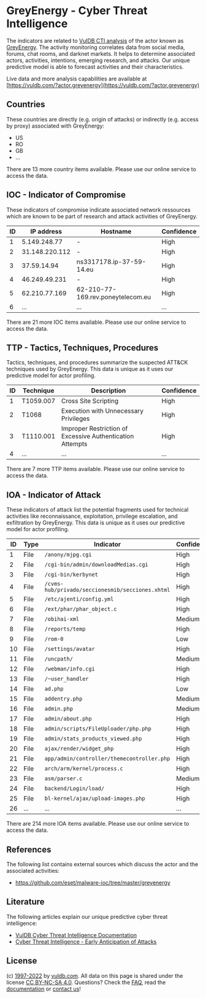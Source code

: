 # GreyEnergy - Cyber Threat Intelligence

The indicators are related to [VulDB CTI analysis](https://vuldb.com/?kb.cti) of the actor known as [GreyEnergy](https://vuldb.com/?actor.greyenergy). The activity monitoring correlates data from social media, forums, chat rooms, and darknet markets. It helps to determine associated actors, activities, intentions, emerging research, and attacks. Our unique predictive model is able to forecast activities and their characteristics.

Live data and more analysis capabilities are available at [https://vuldb.com/?actor.greyenergy](https://vuldb.com/?actor.greyenergy)

## Countries

These countries are directly (e.g. origin of attacks) or indirectly (e.g. access by proxy) associated with GreyEnergy:

* US
* RO
* GB
* ...

There are 13 more country items available. Please use our online service to access the data.

## IOC - Indicator of Compromise

These indicators of compromise indicate associated network ressources which are known to be part of research and attack activities of GreyEnergy.

ID | IP address | Hostname | Confidence
-- | ---------- | -------- | ----------
1 | 5.149.248.77 | - | High
2 | 31.148.220.112 | - | High
3 | 37.59.14.94 | ns3317178.ip-37-59-14.eu | High
4 | 46.249.49.231 | - | High
5 | 62.210.77.169 | 62-210-77-169.rev.poneytelecom.eu | High
6 | ... | ... | ...

There are 21 more IOC items available. Please use our online service to access the data.

## TTP - Tactics, Techniques, Procedures

Tactics, techniques, and procedures summarize the suspected ATT&CK techniques used by GreyEnergy. This data is unique as it uses our predictive model for actor profiling.

ID | Technique | Description | Confidence
-- | --------- | ----------- | ----------
1 | T1059.007 | Cross Site Scripting | High
2 | T1068 | Execution with Unnecessary Privileges | High
3 | T1110.001 | Improper Restriction of Excessive Authentication Attempts | High
4 | ... | ... | ...

There are 7 more TTP items available. Please use our online service to access the data.

## IOA - Indicator of Attack

These indicators of attack list the potential fragments used for technical activities like reconnaissance, exploitation, privilege escalation, and exfiltration by GreyEnergy. This data is unique as it uses our predictive model for actor profiling.

ID | Type | Indicator | Confidence
-- | ---- | --------- | ----------
1 | File | `/anony/mjpg.cgi` | High
2 | File | `/cgi-bin/admin/downloadMedias.cgi` | High
3 | File | `/cgi-bin/kerbynet` | High
4 | File | `/cvms-hub/privado/seccionesmib/secciones.xhtml` | High
5 | File | `/etc/ajenti/config.yml` | High
6 | File | `/ext/phar/phar_object.c` | High
7 | File | `/obihai-xml` | Medium
8 | File | `/reports/temp` | High
9 | File | `/rom-0` | Low
10 | File | `/settings/avatar` | High
11 | File | `/uncpath/` | Medium
12 | File | `/webman/info.cgi` | High
13 | File | `/~user_handler` | High
14 | File | `ad.php` | Low
15 | File | `addentry.php` | Medium
16 | File | `admin.php` | Medium
17 | File | `admin/about.php` | High
18 | File | `admin/scripts/FileUploader/php.php` | High
19 | File | `admin/stats_products_viewed.php` | High
20 | File | `ajax/render/widget_php` | High
21 | File | `app/admin/controller/themecontroller.php` | High
22 | File | `arch/arm/kernel/process.c` | High
23 | File | `asm/parser.c` | Medium
24 | File | `backend/Login/load/` | High
25 | File | `bl-kernel/ajax/upload-images.php` | High
26 | ... | ... | ...

There are 214 more IOA items available. Please use our online service to access the data.

## References

The following list contains external sources which discuss the actor and the associated activities:

* https://github.com/eset/malware-ioc/tree/master/greyenergy

## Literature

The following articles explain our unique predictive cyber threat intelligence:

* [VulDB Cyber Threat Intelligence Documentation](https://vuldb.com/?kb.cti)
* [Cyber Threat Intelligence - Early Anticipation of Attacks](https://www.scip.ch/en/?labs.20201022)

## License

(c) [1997-2022](https://vuldb.com/?kb.changelog) by [vuldb.com](https://vuldb.com/?kb.about). All data on this page is shared under the license [CC BY-NC-SA 4.0](https://creativecommons.org/licenses/by-nc-sa/4.0/). Questions? Check the [FAQ](https://vuldb.com/?kb.faq), read the [documentation](https://vuldb.com/?kb) or [contact us](https://vuldb.com/?contact)!
